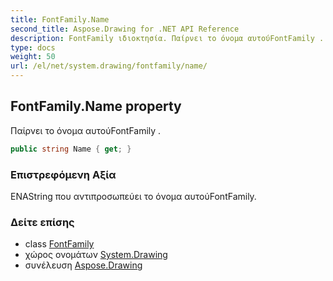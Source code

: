 ```yaml
---
title: FontFamily.Name
second_title: Aspose.Drawing for .NET API Reference
description: FontFamily ιδιοκτησία. Παίρνει το όνομα αυτούFontFamily .
type: docs
weight: 50
url: /el/net/system.drawing/fontfamily/name/
---
```

## FontFamily.Name property

Παίρνει το όνομα αυτούFontFamily .

```csharp
public string Name { get; }
```

### Επιστρεφόμενη Αξία

ΕΝΑString που αντιπροσωπεύει το όνομα αυτούFontFamily.

### Δείτε επίσης

* class [FontFamily](../)
* χώρος ονομάτων [System.Drawing](../../fontfamily/)
* συνέλευση [Aspose.Drawing](../../../)


